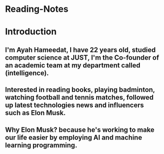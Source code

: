 # Reading-Notes


# Introduction
## I'm Ayah Hameedat, I have 22 years old, studied computer science at JUST, I'm the Co-founder of an academic team at my department called (intelligence).

## Interested in reading books, playing badminton, watching football and tennis matches, followed up latest technologies news and influencers such as Elon Musk.
## Why Elon Musk? because he's working to make our life easier by employing AI and machine learning programming.

